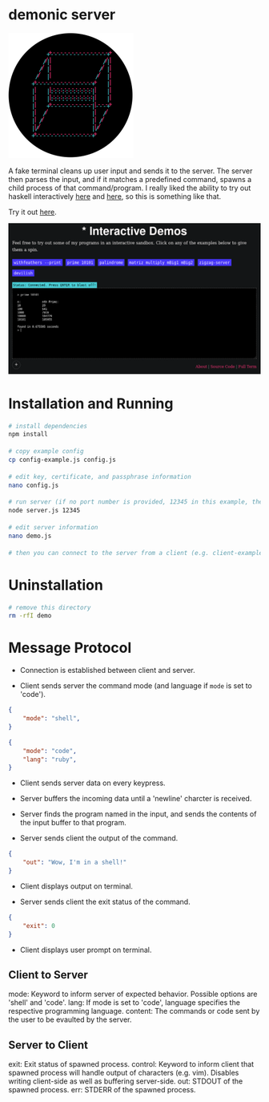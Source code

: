 # demonic server

<img src="demo-logo.png" width=250/>

A fake terminal cleans up user input and sends it to the server. The server then parses the input, and if it matches a predefined command, spawns a child process of that command/program. I really liked the ability to try out haskell interactively [here](https://www.haskell.org/) and [here](https://tryhaskell.org/), so this is something like that.

Try it out [here](https://liambeckman.com/code/demo).

<a href="https://liambeckman.com/code/demo">
    <img src="demo.png"/>
</a>

# Installation and Running

```sh
# install dependencies
npm install

# copy example config
cp config-example.js config.js

# edit key, certificate, and passphrase information
nano config.js

# run server (if no port number is provided, 12345 in this example, the server will default to port 8181)
node server.js 12345

# edit server information
nano demo.js

# then you can connect to the server from a client (e.g. client-example.html)
```

# Uninstallation

```sh
# remove this directory
rm -rfI demo
```

# Message Protocol

- Connection is established between client and server.

- Client sends server the command mode (and language if `mode` is set to 'code').

```json
{
    "mode": "shell",
}
```

```json
{
    "mode": "code",
    "lang": "ruby",
}
```

- Client sends server data on every keypress.

- Server buffers the incoming data until a 'newline' charcter is received.

- Server finds the program named in the input, and sends the contents of the input buffer to that program.

- Server sends client the output of the command.

```json
{
    "out": "Wow, I'm in a shell!"
}
```

- Client displays output on terminal.

- Server sends client the exit status of the command.

```json
{
    "exit": 0
}
```

- Client displays user prompt on terminal.

## Client to Server

mode: Keyword to inform server of expected behavior. Possible options are 'shell' and 'code'.
lang: If mode is set to 'code', language specifies the respective programming language.
content: The commands or code sent by the user to be evaulted by the server.

## Server to Client

exit: Exit status of spawned process.
control: Keyword to inform client that spawned process will handle output of characters (e.g. vim). Disables writing client-side as well as buffering server-side.
out: STDOUT of the spawned process.
err: STDERR of the spawned process.
